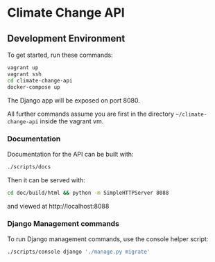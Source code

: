 # Climate Change API

## Development Environment

To get started, run these commands:

```bash
vagrant up
vagrant ssh
cd climate-change-api
docker-compose up
```

The Django app will be exposed on port 8080.

All further commands assume you are first in the directory `~/climate-change-api` inside the vagrant vm.


### Documentation

Documentation for the API can be built with:
```bash
./scripts/docs
```
Then it can be served with:
```bash
cd doc/build/html && python -m SimpleHTTPServer 8088
```
and viewed at http://localhost:8088


### Django Management commands

To run Django management commands, use the console helper script:

```bash
./scripts/console django './manage.py migrate'
```
